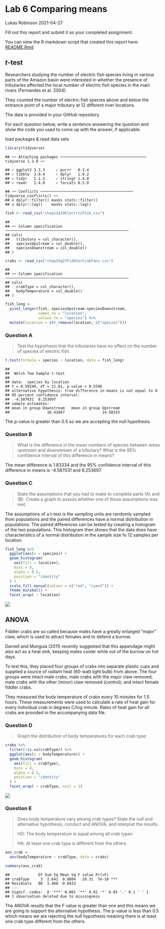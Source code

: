 Lab 6 Comparing means
================
Lukas Robinson
2021-04-27

Fill out this report and submit it as your completed assignment.

You can view the R markdown script that created this report here:
[README.Rmd](README.Rmd)

## *t*-test

Researchers studying the number of electric fish species living in
various parts of the Amazon basin were interested in whether the
presence of tributaries affected the local number of electric fish
species in the main rivers (Fernandes et al. 2004).

They counted the number of electric fish species above and below the
entrance point of a major tributary at 12 different river locations.

The data is provided in your GitHub repository.

For each question below, write a sentence answering the question and
show the code you used to come up with the answer, if applicable.

load packages & read data sets

``` r
library(tidyverse)
```

    ## ── Attaching packages ─────────────────────────────────────── tidyverse 1.3.0 ──

    ## ✓ ggplot2 3.3.3     ✓ purrr   0.3.4
    ## ✓ tibble  3.0.4     ✓ dplyr   1.0.2
    ## ✓ tidyr   1.1.2     ✓ stringr 1.4.0
    ## ✓ readr   1.4.0     ✓ forcats 0.5.0

    ## ── Conflicts ────────────────────────────────────────── tidyverse_conflicts() ──
    ## x dplyr::filter() masks stats::filter()
    ## x dplyr::lag()    masks stats::lag()

``` r
fish <- read_csv("chap12q19ElectricFish.csv")
```

    ## 
    ## ── Column specification ────────────────────────────────────────────────────────
    ## cols(
    ##   tributary = col_character(),
    ##   speciesUpstream = col_double(),
    ##   speciesDownstream = col_double()
    ## )

``` r
crabs <- read_csv("chap15q27FiddlerCrabFans.csv")
```

    ## 
    ## ── Column specification ────────────────────────────────────────────────────────
    ## cols(
    ##   crabType = col_character(),
    ##   bodyTemperature = col_double()
    ## )

``` r
fish_long <- 
  pivot_longer(fish, speciesUpstream:speciesDownstream,
               names_to = "location",
               values_to = "species") %>% 
  mutate(location = str_remove(location, c("species")))
```

### Question A

> Test the hypothesis that the tributaries have no effect on the number
> of species of electric fish.

``` r
t.test(formula = species ~ location, data = fish_long)
```

    ## 
    ##  Welch Two Sample t-test
    ## 
    ## data:  species by location
    ## t = 0.59249, df = 21.81, p-value = 0.5596
    ## alternative hypothesis: true difference in means is not equal to 0
    ## 95 percent confidence interval:
    ##  -4.587031  8.253697
    ## sample estimates:
    ## mean in group Downstream   mean in group Upstream 
    ##                 16.41667                 14.58333

The p-value is greater than 0.5 so we are accepting the null hypothesis.

### Question B

> What is the difference in the mean numbers of species between areas
> upstream and downstream of a tributary? What is the 95% confidence
> interval of this difference in means?

The mean difference is 1.83334 and the 95% confidence interval of this
difference in means is -4.587031 and 8.253697.

### Question C

> State the assumptions that you had to make to complete parts (A) and
> (B). Create a graph to assess whether one of those assumptions was
> met.

The assumptions of a t-test is the sampling units are randomly sampled
from populations and the paired differences have a normal distribution
in populations. The paired differences can be tested by creating a
histogram of the two populations. This histogram then shows that the
data does have characteristics of a normal distribution in the sample
size fo 12 samples per location.

``` r
fish_long %>% 
  ggplot(aes(x = species)) +
  geom_histogram(
    aes(fill = location),
    bins = 8,
    alpha = 0.5,
    position = "identity"
  ) +
  scale_fill_manual(values = c("red", "cyan2")) +
  theme_minimal() +
  facet_wrap( ~ location)
```

![](README_files/figure-gfm/unnamed-chunk-2-1.png)<!-- -->

## ANOVA

Fiddler crabs are so called because males have a greatly enlarged
“major” claw, which is used to attract females and to defend a burrow.

Darnell and Munguia (2011) recently suggested that this appendage might
also act as a heat sink, keeping males cooler while out of the burrow on
hot days.

To test this, they placed four groups of crabs into separate plastic
cups and supplied a source of radiant heat (60-watt light bulb) from
above. The four groups were intact male crabs, male crabs with the major
claw removed; male crabs with the other (minor) claw removed (control);
and intact female fiddler crabs.

They measured the body temperature of crabs every 10 minutes for 1.5
hours. These measurements were used to calculate a rate of heat gain for
every individual crab in degrees C/log minute. Rates of heat gain for
all crabs are provided in the accompanying data file.

### Question D

> Graph the distribution of body temperatures for each crab type:

``` r
crabs %>% 
  filter(!is.na(crabType)) %>% 
  ggplot(aes(x = bodyTemperature)) +
  geom_histogram(
    aes(fill = crabType),
    bins = 8,
    alpha = 0.5,
    position = "identity"
  ) +
  facet_wrap( ~ crabType, ncol = 1)
```

![](README_files/figure-gfm/unnamed-chunk-3-1.png)<!-- -->

### Question E

> Does body temperature vary among crab types? State the null and
> alternative hypothesis, conduct and ANOVA, and interpret the results.
>
> HO: The body temperature is equal among all crab types
>
> HA: At least one crab type is different from the others

``` r
aov_crab <-
  aov(bodyTemperature ~ crabType, data = crabs)

summary(aov_crab)
```

    ##             Df Sum Sq Mean Sq F value Pr(>F)    
    ## crabType     3  2.641  0.8804   20.31  7e-10 ***
    ## Residuals   80  3.468  0.0433                   
    ## ---
    ## Signif. codes:  0 '***' 0.001 '**' 0.01 '*' 0.05 '.' 0.1 ' ' 1
    ## 1 observation deleted due to missingness

The ANOVA results that the F value is greater than one and this means we
are going to support the alternative hypothesis. The p-value is less
than 0.5 which means we are rejecting the null hypothesis meaning there
is at least one crab type different from the others.
